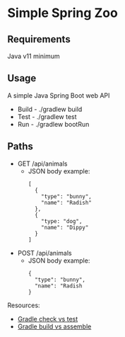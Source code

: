 # Simple Spring Zoo

## Requirements
Java v11 minimum

## Usage
A simple Java Spring Boot web API

- Build - ./gradlew build
- Test - ./gradlew test
- Run - ./gradlew bootRun

## Paths
- GET /api/animals 
  - JSON body example:
    ```
    [
      {
        "type": "bunny",
        "name": "Radish"
      },
      {
        "type: "dog",
        "name": "Dippy"
      }
    ]
    ```
- POST /api/animals
  - JSON body example:
    ```
    {
      "type": "bunny",
      "name": "Radish
    }
    ```

Resources:
- [Gradle check vs test](https://www.baeldung.com/gradle-test-vs-check#check-task)
- [Gradle build vs assemble](https://stackoverflow.com/questions/44185165/what-are-the-differences-between-gradle-assemble-and-gradle-build-tasks)